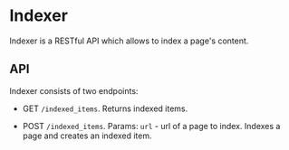 # Indexer

Indexer is a RESTful API which allows to index a page's content.

## API

Indexer consists of two endpoints:

* GET `/indexed_items`. Returns indexed items.

* POST `/indexed_items`. Params: `url` - url of a page to index. Indexes a page and creates an indexed item.
